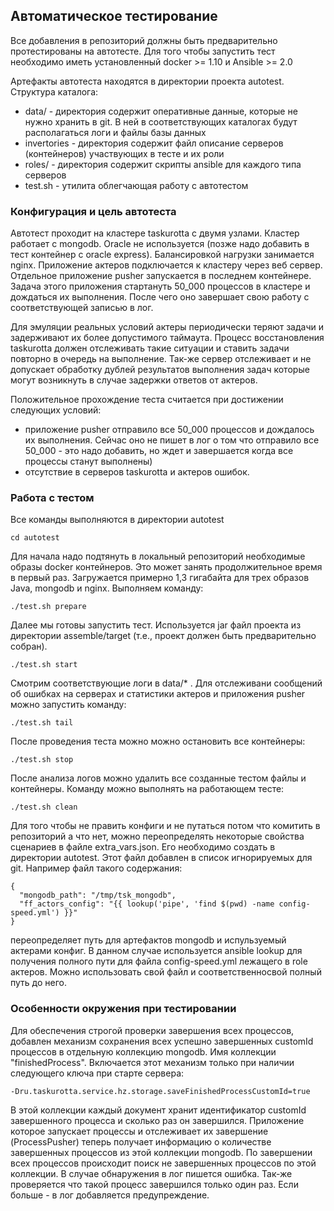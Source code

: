 ## Автоматическое тестирование 

Все добавления в репозиторий должны быть предварительно протестированы на автотесте. Для того чтобы запустить тест 
необходимо иметь установленный docker >= 1.10 и Ansible >= 2.0

Артефакты автотеста находятся в директории проекта autotest. Структура каталога:

- data/ - директория содержит оперативные данные, которые не нужно хранить в git. В ней в соответствующих каталогах 
будут располагаться логи и файлы базы данных
- invertories - директория содержит файл описание серверов (контейнеров) участвующих в тесте и их роли
- roles/ - директория содержит скрипты ansible для каждого типа серверов
- test.sh - утилита облегчающая работу с автотестом

### Конфигурация и цель автотеста

Автотест проходит на кластере taskurotta с двумя узлами. Кластер работает с mongodb. Oracle не используется (позже 
надо добавить в тест контейнер с oracle express). Балансировкой нагрузки занимается nginx. Приложение актеров 
подключается к кластеру через веб сервер. Отдельное приложение pusher запускается в последнем контейнере. Задача 
этого приложения стартануть 50_000 процессов в кластере и дождаться их выполнения. После чего оно завершает свою 
работу с соответствующей записью в лог.

Для эмуляции реальных условий актеры периодически теряют задачи и задерживают их более допустимого таймаута. Процесс 
восстановления taskurotta должен отслеживать такие ситуации и ставить задачи повторно в очередь на выполнение. Так-же
сервер отслеживает и не допускает обработку дублей результатов выполнения задач которые могут возникнуть в случае 
задержки ответов от актеров.
 
Положительное прохождение теста считается при достижении следующих условий:

- приложение pusher отправило все 50_000 процессов и дождалось их выполнения. Сейчас оно не пишет в лог о том что 
отправило все 50_000 - это надо добавить, но ждет и завершается когда все процессы станут выполнены)
- отсутствие в серверов taskurotta и актеров ошибок.

### Работа с тестом

Все команды выполняются в директории autotest

    cd autotest
    
Для начала надо подтянуть в локальный репозиторий необходимые образы docker контейнеров. Это может занять 
продолжительное время в первый раз. Загружается примерно 1,3 гигабайта для трех образов Java, mongodb и nginx. 
Выполняем команду:

    ./test.sh prepare
    
Далее мы готовы запустить тест. Используется jar файл проекта из директории assemble/target (т.е., проект
должен быть предварительно собран).
 
    ./test.sh start
    
Смотрим соответствующие логи в data/* . Для отслеживани сообщений об ошибках на серверах и статистики актеров и 
приложения pusher можно запустить команду:

    ./test.sh tail
    
После проведения теста можно можно остановить все контейнеры:
    
    ./test.sh stop
    
После анализа логов можно удалить все созданные тестом файлы и контейнеры. Команду можно выполнять на работающем тесте:

    ./test.sh clean
    
Для того чтобы не править конфиги и не путаться потом что комитить в репозиторий а что нет, можно переопределять 
некоторые свойства сценариев в файле extra_vars.json. Его необходимо создать в директории autotest. 
Этот файл добавлен в список игнорируемых для git. Например файл такого содержания:

    {
      "mongodb_path": "/tmp/tsk_mongodb",
      "ff_actors_config": "{{ lookup('pipe', 'find $(pwd) -name config-speed.yml') }}"
    }

переопределяет путь для артефактов mongodb и испульзуемый актерами конфиг. В данном случае используется ansible lookup 
для получения полного пути для файла config-speed.yml лежащего в role актеров. Можно использовать свой файл и 
соответственносвой полный путь до него.

### Особенности окружения при тестировании

Для обеспечения строгой проверки завершения всех процессов, добавлен механизм сохранения всех успешно 
завершенных customId процессов в отдельную коллекцию mongodb. Имя коллекции "finishedProcess". Включается этот 
механизм только при наличии следующего ключа при старте сервера:

    -Dru.taskurotta.service.hz.storage.saveFinishedProcessCustomId=true
    
В этой коллекции каждый документ хранит идентификатор customId завершенного процесса и сколько раз он завершился. 
Приложение которое запускает процессы и отслеживает их завершение (ProcessPusher) теперь получает информацию о 
количестве завершенных процессов из этой коллекции mongodb. По завершении всех процессов происходит поиск не 
завершенных процессов по этой коллекции. В случае обнаружения в лог пишется ошибка. Так-же проверяется что такой 
процесс завершился только один раз. Если больше - в лог добавляется предупреждение.